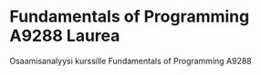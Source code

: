 # Fundamentals of Programming A9288 Laurea

Osaamisanalyysi kurssille Fundamentals of Programming A9288
